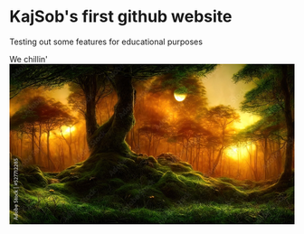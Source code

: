 # KajSob's first github website

Testing out some features for educational purposes

We chillin'
<picture>
  <img alt="mossy_forest" src="pictures\mossy_forest.jpg">
</picture>

